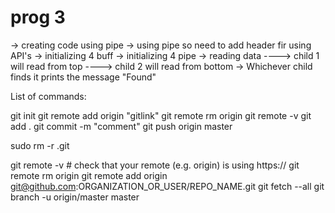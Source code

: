 # prog 3

-> creating code using pipe 
-> using pipe so need to add header fir using API's
-> initializing 4 buff
-> initializing 4 pipe
-> reading data ----> child 1 will read from top 
		----> child 2 will read from bottom
-> Whichever child finds it prints
 the message "Found"	

List of commands:

git init
git remote add origin "gitlink"
git remote rm origin
git remote -v
git add .
git commit -m "comment"
git push origin master

sudo rm -r .git

git remote -v # check that your remote (e.g. origin) is using https://
git remote rm origin
git remote add origin git@github.com:ORGANIZATION_OR_USER/REPO_NAME.git
git fetch --all
git branch -u origin/master master

